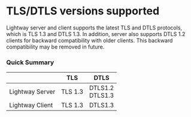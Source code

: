 # TLS/DTLS versions supported

Lightway server and client supports the latest TLS and DTLS protocols, which is TLS 1.3 and DTLS 1.3.
In addition, server also supports DTLS 1.2 clients for backward compatibility with older clients.
This backward compatibility may be removed in future.

### Quick Summary

|                 | TLS     | DTLS               |
| --------------- | ------- | ------------------ |
| Lightway Server | TLS 1.3 | DTLS1.2<br>DTLS1.3 |
| Lightway Client | TLS 1.3 | DTLS1.3            |
